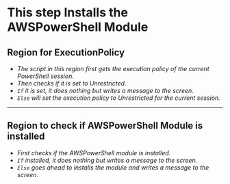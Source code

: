 # This step Installs the AWSPowerShell Module

## Region for ExecutionPolicy

- *The script in this region first gets the execution policy of the current PowerShell session.*
- *Then checks if it is set to Unrestricted.*
- *`If` it is set, it does nothing but writes a message to the screen.*
- *`Else` will set the execution policy to Unrestricted for the current session.*

---

## Region to check if AWSPowerShell Module is installed

- *First checks if the AWSPowerShell module is installed.*
- *`If` installed, it does nothing but writes a message to the screen.*
- *`Else` goes ahead to installs the module and writes a message to the screen.*
